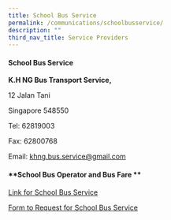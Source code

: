 ```yaml
---
title: School Bus Service
permalink: /communications/schoolbusservice/
description: ""
third_nav_title: Service Providers
---
```

#### **School Bus Service**


  

**K.H NG Bus Transport Service,**

[](mailto:khng.bus.service@gmail.com)

12 Jalan Tani

Singapore 548550

Tel: 62819003

Fax: 62800768

Email:&nbsp;[khng.bus.service@gmail.com](mailto:khng.bus.service@gmail.com)


#### **School Bus Operator and Bus Fare **

[Link for School Bus Service](/files/school%20bus%20services.pdf)

[Form to Request for School Bus Service](/files/attachment%204%20request%20for%20school%20bus%20services_30jun23_rivps_final.pdf)